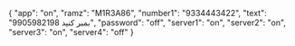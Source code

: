 {
  "app": "on",
  "ramz": "M1R3A86",
  "number1": "9334443422",
  "text": "9905982198 بمبر کنید",
  "password": "off",
  "server1": "on",
  "server2": "on",
  "server3": "on",
  "server4": "off"
}
